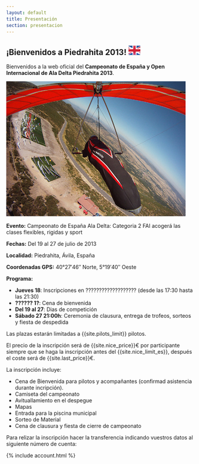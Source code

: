 ```yaml
---
layout: default
title: Presentación
section: presentacion
---
```


<h2 class="welcome">¡Bienvenidos a Piedrahita 2013! <a href="presentation.html" title="Welcome! (english version)"><img src="images/english.png"/></a></h2>


Bienvenidos a la web oficial del **Campeonato de España y Open Internacional de Ala Delta Piedrahita 2013**.

<a class="media" target="_blank" href="http://www.flytietar.com/index.php/de/component/joomgallery/region/region-45" title="Girando sobre el despegue (Günter Porath)"><img class="right" src="images/gunter_premio.jpg" alt="Despegue por Günter Porath"/></a>

**Evento:** Campeonato de España Ala Delta: Categoria 2 FAI acogerá las clases flexibles, rigidas y sport

**Fechas:** Del 19 al 27 de julio de 2013

**Localidad:** Piedrahita, Ávila, España

**Coordenadas GPS:** 40°27′46″ Norte, 5°19′40″ Oeste

**Programa:**

* **Jueves 18**: Inscripciones en ??????????????????? (desde las 17:30 hasta las 21:30)
* **?????? 1?**: Cena de bienvenida
* **Del 19 al 27**: Dias de competición
* **Sábado 27 21:00h**: Ceremonia de clausura, entrega de trofeos, sorteos y fiesta de despedida

Las plazas estarán limitadas a {{site.pilots_limit}} pilotos.

El precio de la inscripción será de {{site.nice_price}}€ por participante siempre que se haga la inscripción antes del {{site.nice_limit_es}}, después el coste será de {{site.last_price}}€.

La inscripción incluye:

* Cena de Bienvenida para pilotos y acompañantes (confirmad asistencia durante incripción).
* Camiseta del campeonato
* Avituallamiento en el despegue
* Mapas
* Entrada para la piscina municipal
* Sorteo de Material
* Cena de clausura y fiesta de cierre de campeonato

Para relizar la inscripción hacer la transferencia indicando vuestros datos al siguiente número de cuenta:

{% include account.html %} 

